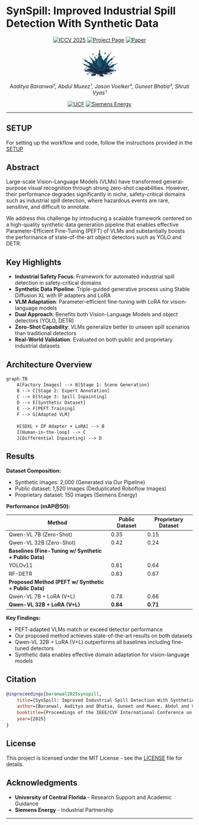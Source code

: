# SynSpill: Improved Industrial Spill Detection With Synthetic Data

<div align="center">

  [![ICCV 2025](https://img.shields.io/badge/ICCV-2025-blue.svg)](https://iccv.thecvf.com/Conferences/2025)
  [![Project Page](https://img.shields.io/badge/Project-Page-green.svg)](https://syn-spill.vercel.app/)
  [![Paper](https://img.shields.io/badge/Paper-PDF-red.svg)](#)
</div>

<div align="center">

  <img src="project/figs/spill-logo.png" alt="SynSpill Logo" width="100">
  
  *Aaditya Baranwal¹, Abdul Mueez¹, Jason Voelker², Guneet Bhatia², Shruti Vyas¹*

  [![UCF](https://img.shields.io/badge/¹UCF-University_of_Central_Florida-black?style=flat&labelColor=FFD700)](https://www.ucf.edu/)
  [![Siemens Energy](https://img.shields.io/badge/²Siemens-Energy-6A0DAD?style=flat&labelColor=white)](https://www.siemens-energy.com/)

</div>

---

## SETUP

For setting up the workflow and code, follow the instructions provided in the [SETUP](SETUP.md)


## Abstract

Large-scale Vision-Language Models (VLMs) have transformed general-purpose visual recognition through strong zero-shot capabilities. However, their performance degrades significantly in niche, safety-critical domains such as industrial spill detection, where hazardous events are rare, sensitive, and difficult to annotate.

We address this challenge by introducing a scalable framework centered on a high-quality synthetic data generation pipeline that enables effective Parameter-Efficient Fine-Tuning (PEFT) of VLMs and substantially boosts the performance of state-of-the-art object detectors such as YOLO and DETR.

## Key Highlights

- **Industrial Safety Focus**: Framework for automated industrial spill detection in safety-critical domains
- **Synthetic Data Pipeline**: Triple-guided generative process using Stable Diffusion XL with IP adapters and LoRA
- **VLM Adaptation**: Parameter-efficient fine-tuning with LoRA for vision-language models  
- **Dual Approach**: Benefits both Vision-Language Models and object detectors (YOLO, DETR)
- **Zero-Shot Capability**: VLMs generalize better to unseen spill scenarios than traditional detectors
- **Real-World Validation**: Evaluated on both public and proprietary industrial datasets

## Architecture Overview

```mermaid
graph TB
    A[Factory Images] --> B[Stage 1: Scene Generation]
    B --> C[Stage 2: Expert Annotation]
    C --> D[Stage 3: Spill Inpainting]
    D --> E[Synthetic Dataset]
    E --> F[PEFT Training]
    F --> G[Adapted VLM]
    
    H[SDXL + IP Adapter + LoRA] --> B
    I[Human-in-the-loop] --> C
    J[Differential Inpainting] --> D
```

## Results

**Dataset Composition:**

- Synthetic images: 2,000 (Generated via Our Pipeline)
- Public dataset: 1,520 images (Deduplicated Roboflow Images)
- Proprietary dataset: 150 images  (Seimens Energy)

**Performance (mAP@50):**

| Method | Public Dataset | Proprietary Dataset |
|--------|----------------|-------------------|
| Qwen-VL 7B (Zero-Shot) | 0.35 | 0.15 |
| Qwen-VL 32B (Zero-Shot) | 0.42 | 0.24 |
| **Baselines (Fine-Tuning w/ Synthetic + Public Data)** |  |  |
| YOLOv11 | 0.81 | 0.64 |
| RF-DETR | 0.83 | 0.67 |
| **Proposed Method (PEFT w/ Synthetic + Public Data)** |  |  |
| Qwen-VL 7B + LoRA (V+L) | 0.78 | 0.66 |
| **Qwen-VL 32B + LoRA (V+L)** | **0.84** | **0.71** |

**Key Findings:**

- PEFT-adapted VLMs match or exceed detector performance
- Our proposed method achieves state-of-the-art results on both datasets
- Qwen-VL 32B + LoRA (V+L) outperforms all baselines including fine-tuned detectors
- Synthetic data enables effective domain adaptation for vision-language models

## Citation

```bibtex
@inproceedings{baranwal2025synspill,
    title={SynSpill: Improved Industrial Spill Detection With Synthetic Data},
    author={Baranwal, Aaditya and Bhatia, Guneet and Mueez, Abdul and Voelker, Jason and Vyas, Shruti},
    booktitle={Proceedings of the IEEE/CVF International Conference on Computer Vision},
    year={2025}
}
```

## License

This project is licensed under the MIT License - see the [LICENSE](LICENSE) file for details.

## Acknowledgments

- **University of Central Florida** - Research Support and Academic Guidance
- **Siemens Energy** - Industrial Partnership

---
